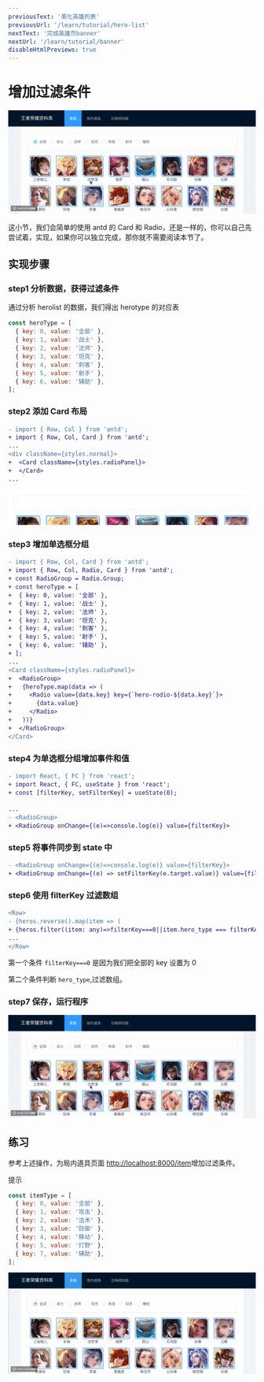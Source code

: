 ```yaml
---
previousText: '美化英雄列表'
previousUrl: '/learn/tutorial/hero-list'
nextText: '完成英雄页banner'
nextUrl: '/learn/tutorial/banner'
disableHtmlPreviews: true
---
```


# 增加过滤条件

![](../../../assets/img/tutorial/filter1.gif)

这小节，我们会简单的使用 antd 的 Card 和 Radio，还是一样的，你可以自己先尝试着，实现，如果你可以独立完成，那你就不需要阅读本节了。

## 实现步骤

### step1 分析数据，获得过滤条件

通过分析 herolist 的数据，我们得出 herotype 的对应表

```javascript
const heroType = [
  { key: 0, value: '全部' },
  { key: 1, value: '战士' },
  { key: 2, value: '法师' },
  { key: 3, value: '坦克' },
  { key: 4, value: '刺客' },
  { key: 5, value: '射手' },
  { key: 6, value: '辅助' },
];
```

### step2 添加 Card 布局

```diff
- import { Row, Col } from 'antd';
+ import { Row, Col, Card } from 'antd';
...
<div className={styles.normal}>
+  <Card className={styles.radioPanel}>
+  </Card>
...
```

![](../../../assets/img/tutorial/filter2.png)

### step3 增加单选框分组

```diff
- import { Row, Col, Card } from 'antd';
+ import { Row, Col, Radio, Card } from 'antd';
+ const RadioGroup = Radio.Group;
+ const heroType = [
+  { key: 0, value: '全部' },
+  { key: 1, value: '战士' },
+  { key: 2, value: '法师' },
+  { key: 3, value: '坦克' },
+  { key: 4, value: '刺客' },
+  { key: 5, value: '射手' },
+  { key: 6, value: '辅助' },
+ ];
...
<Card className={styles.radioPanel}>
+  <RadioGroup>
+   {heroType.map(data => (
+     <Radio value={data.key} key={`hero-rodio-${data.key}`}>
+       {data.value}
+     </Radio>
+   ))}
+  </RadioGroup>
</Card>
```

### step4 为单选框分组增加事件和值

```diff
- import React, { FC } from 'react';
+ import React, { FC, useState } from 'react';
+ const [filterKey, setFilterKey] = useState(0);

...
- <RadioGroup>
+ <RadioGroup onChange={(e)=>console.log(e)} value={filterKey}>
```

### step5 将事件同步到 state 中

```diff
- <RadioGroup onChange={(e)=>console.log(e)} value={filterKey}>
+ <RadioGroup onChange={(e) => setFilterKey(e.target.value)} value={filterKey}>
```

### step6 使用 filterKey 过滤数组

```diff
<Row>
- {heros.reverse().map(item => (
+ {heros.filter((item: any)=>filterKey===0||item.hero_type === filterKey).reverse().map((item: any) => (
...
</Row>
```

第一个条件 `filterKey===0` 是因为我们把全部的 key 设置为 0

第二个条件判断 `hero_type`,过滤数组。

### step7 保存，运行程序

![](../../../assets/img/tutorial/filter3.gif)

## 练习

参考上述操作，为局内道具页面 [http://localhost:8000/item](http://localhost:8000/item)增加过滤条件。

提示

```javascript
const itemType = [
  { key: 0, value: '全部' },
  { key: 1, value: '攻击' },
  { key: 2, value: '法术' },
  { key: 3, value: '防御' },
  { key: 4, value: '移动' },
  { key: 5, value: '打野' },
  { key: 7, value: '辅助' },
];
```

![](../../../assets/img/tutorial/filter4.gif)

